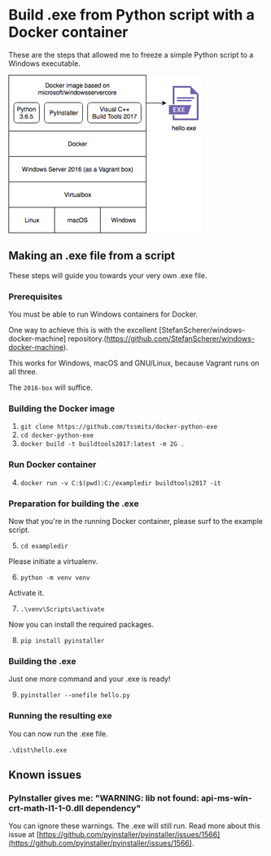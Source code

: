 # Build .exe from Python script with a Docker container

These are the steps that allowed me to freeze a simple Python script to a Windows executable.

![stack graphic of a windows docker container on vagrant on host os, with resulting .exe file](images/stack.png)

## Making an .exe file from a script

These steps will guide you towards your very own .exe file.

### Prerequisites

You must be able to run Windows containers for Docker.

One way to achieve this is with the excellent [StefanScherer/windows-docker-machine] repository.(https://github.com/StefanScherer/windows-docker-machine).

This works for Windows, macOS and GNU/Linux, because Vagrant runs on all three.

The `2016-box` will suffice.

### Building the Docker image

1. `git clone https://github.com/tssmits/docker-python-exe`
2. `cd docker-python-exe`
3. `docker build -t buildtools2017:latest -m 2G .`

### Run Docker container

4. `docker run -v C:$(pwd):C:/exampledir buildtools2017 -it`

### Preparation for building the .exe

Now that you're in the running Docker container, please surf to the example script.

5. `cd exampledir`

Please initiate a virtualenv.

6. `python -m venv venv`

Activate it.

7. `.\venv\Scripts\activate`

Now you can install the required packages.

8. `pip install pyinstaller`

### Building the .exe

Just one more command and your .exe is ready!

9. `pyinstaller --onefile hello.py`

### Running the resulting exe

You can now run the .exe file.

`.\dist\hello.exe`

## Known issues

### PyInstaller gives me: "WARNING: lib not found: api-ms-win-crt-math-l1-1-0.dll dependency"

You can ignore these warnings. The .exe will still run. Read more about this issue at [https://github.com/pyinstaller/pyinstaller/issues/1566](https://github.com/pyinstaller/pyinstaller/issues/1566).
